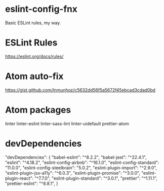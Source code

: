 # eslint-config-fnx
Basic ESLint rules, my way.

# ESLint Rules
https://eslint.org/docs/rules/

# Atom auto-fix
https://gist.github.com/lnmunhoz/c5632dd56f5a5672f45ebcad3cdad0bd

# Atom packages

linter
linter-eslint
linter-sass-lint
linter-uidefault
prettier-atom

# devDependencies

  "devDependencies": {
      "babel-eslint": "^8.2.2",
      "babel-jest": "^22.4.1",
      "eslint": "^4.18.2",
      "eslint-config-airbnb": "^16.1.0",
      "eslint-config-standard": "11.0.0",
      "eslint-config-steelbrain": "5.0.2",
      "eslint-plugin-import": "^2.9.0",
      "eslint-plugin-jsx-a11y": "^6.0.3",
      "eslint-plugin-promise": "^3.0.0",
      "eslint-plugin-react": "^7.7.0",
      "eslint-plugin-standard": "^3.0.1",
      "prettier": "^1.11.1",
      "prettier-eslint": "^8.8.1",
  }
